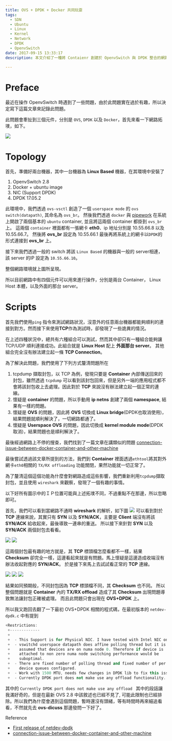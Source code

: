 ```yaml
---
title: OVS + DPDK + Docker 共同玩耍
tags:
  - SDN
  - Ubuntu
  - Linux
  - Kernel
  - Network
  - DPDK
  - OpenvSwitch
date: 2017-09-15 13:33:17
description: 本文介紹了一種將 Contaienr 創建於 OpenvSwitch 與 DPDK 整合的網路拓墣下所遇到的連線問題。開頭先闡述了拓墣架構以及相關的軟體版本，接者介紹是如何搭建起整個測試環境，並且在測試環境中遇到了網路連線的問題，眾多的測試組合中，卻只有一種組合能夠正常的在 Container 間建立起能夠傳輸的 TCP 連線。最後透過 AB 測試的方法歸納出一些會造成問題出現的環境。

---
```


# Preface

最近在操作 OpenvSwitch 時遇到了一些問題，由於此問題實在過於有趣，所以決定寫下這篇文章來記錄此問題。

此問題會牽扯到三個元件，分別是 `OVS`, `DPDK` 以及 `Docker`，首先來看一下網路拓墣，如下。

![](https://i.imgur.com/X8Rriqu.jpg)


# Topology
首先，準備好兩台機器，其中一台機器為 **Linux Based** 機器，在其環境中安裝了
1. OpenvSwitch 2.8
2. Docker + ubuntu image
3. NIC (Support DPDK)
4. DPDK 17.05.2

此環境中，我們透過 `ovs-vsctl` 創造了一個 `userspace mode` 的 `ovs switch(datapath)`, 其命名為 `ovs_br`。
然後我們透過 `docker` 與 [pipework](https://github.com/jpetazzo/pipework) 在系統上開啟了兩個基本的 `ubuntu`   container, 並且將這兩個 container 都掛到 `ovs_br` 上。
這兩個 `container` 裡面都有一張網卡 **eth0**、ip 地址分別是 10.55.66.8 以及 10.55.66.7。
然後將 **ovs_br** 設定為 10.55.66.1
最後再將系統上的網卡以`DPDK`的形式連接到 **ovs_br** 上。

接下來我們透過一般的 switch 將該 `Linux Based` 的機器與一般的 server相連，該 server 的IP 設定為 `10.55.66.10`。

整個網路環境就上圖所呈現。

所以目前網路中有四個元件可以用來進行操作，分別是兩台 Container， Linux Host 本體，以及外面的那台 server。

# Scripts

首先我們使用`ping` 指令來測試網路狀況，沒意外的任意兩台機器都能夠順利的連接到對方。然而接下來使用**TCP**作為測試時，卻發現了一些詭異的情況。

在上述四種狀況中，總共有六種組合可以測試，然而其中卻只有一種組合能夠讓 TCP/UDP 順利連接成功。此組合就是 **Linux Host** 配上 **外面那台 server**。
其他組合完全沒有辦法建立起一條 **TCP Connection**。

為了解決此問題，我們使用了下列方式釐清問題所在
1. tcpdump 擷取封包，以 TCP 為例，發現只要是 **Container** 內部傳送回來的封包，雖然透過 `tcpdump` 可以看到該封包回來，但是另外一端的應用程式都不會將該封包收上去處理。因此對於 **TCP** 來說沒有辦法建立起一個正常的連線。
2. 懷疑是 **container** 的問題，所以手動用 **ip netns** 創建了兩個 **namespace**, 結果有一樣的問題。
3. 懷疑是 **OVS** 的問題，因此將 **OVS** 切換成 **Linux bridge**(DPDK也取消使用)，結果問題就順利解決了，一切網路都通了。
4. 懷疑是 **Userspace OVS** 的問題，因此切換成 **kernel module mode**(DPDK取消)，結果問題也是順利解決了。

最後經過網路上不停的搜查，我們找到了一篇文章在講類似的問題
[connection-issue-between-docker-container-and-other-machine](https://stackoverflow.com/questions/45167203/connection-issue-between-docker-container-and-other-machine)

最後嘗試透過該文章所提到的方法，我們到 **Container** 裡面透過`ethtool`將其對外網卡`eth0`相關的 `TX/RX offloading` 功能關閉，果然功能就一切正常了。

為了釐清這個這個功能為什麼會對網路造成這些影響，我們重新利用`tcpdump`擷取封包，並且使用 `wireshark` 來觀察，發現了一個有趣的事情。

以下好所有圖示中的ＩＰ位置可能與上述拓墣不同，不過重點不在那邊，所以忽略即可。

首先，我們可以看到當網路不通時 **wireshark** 的解析，如下圖
![](https://i.imgur.com/uQ4LKoJ.png)
可以看到對於 **TCP** 連線來說，其實只有 **SYN** 以及 **SYN/ACK**，主要是 **Client** 端沒有將該 **SYN/ACK** 給收起來，最後導致一連串的重送。
所以接下來針對 **SYN** 以及 **SYN/ACK** 兩個封包去看看。

![](https://i.imgur.com/VxcKkWo.png)
![](https://i.imgur.com/26wuweJ.png)

這兩個封包最有趣的地方就是，其 **TCP** 標頭檔怎麼看都不一樣，結果 **Checksum** 卻完全一樣，這邊看起來就是有問題。馬上懷疑是這邊造成收端沒有辦法收起對應的 **SYN/ACK**。
於是接下來馬上去試試看正常的 **TCP** 連線。

![](https://i.imgur.com/Ue15uf7.png)
![](https://i.imgur.com/fYe9AT9.png)
![](https://i.imgur.com/72or38f.png)

結果如同預期般，不同封包因為 **TCP** 標頭檔不同，其 **Checksum** 也不同。
所以整個問題就是 **Container** 內的 **TX/RX offload** 造成了其 **Checksum** 出現問題導致無法讓封包正確被處理。
而且此問題只會出現在 **OVS+DPDK** 上。

所以我又跑回去翻了一下最初 OVS+DPDK 相關的程式碼，在最初版本的 `netdev-dpdk.c` 中有提到
```c++
+Restrictions:
 +-------------
 +
 +  - This Support is for Physical NIC. I have tested with Intel NIC only.
 +  - vswitchd userspace datapath does affine polling thread but it is
 +    assumed that devices are on numa node 0. Therefore if device is
 +    attached to non zero numa node switching performance would be
 +    suboptimal.
 +  - There are fixed number of polling thread and fixed number of per
 +    device queues configured.
 +  - Work with 1500 MTU, needs few changes in DPDK lib to fix this issue.
 +  - Currently DPDK port does not make use any offload functionality.

```

其中的 `Currently DPDK port does not make use any offload ` 其中的段話讓我滿好奇的，但是在最新 OVS 2.8 中該敘述也已經不見了, 可能此限制也已經排除。所以我們為什麼會遇到這個問題，暫時還沒有頭緒，等有時間時再來細追看看，不然就先去 **ovs-dicuss** 那邊發問一下好了。

Reference
- [First release of netdev-dpdk](https://github.com/openvswitch/ovs/commit/8a9562d21a40c765a8ae6775a070cb279cb2147a#diff-c43dadca1fdb46e2bf2e3f928a8529fbR77)
-  [connection-issue-between-docker-container-and-other-machine](https://stackoverflow.com/questions/45167203/connection-issue-between-docker-container-and-other-machine)

